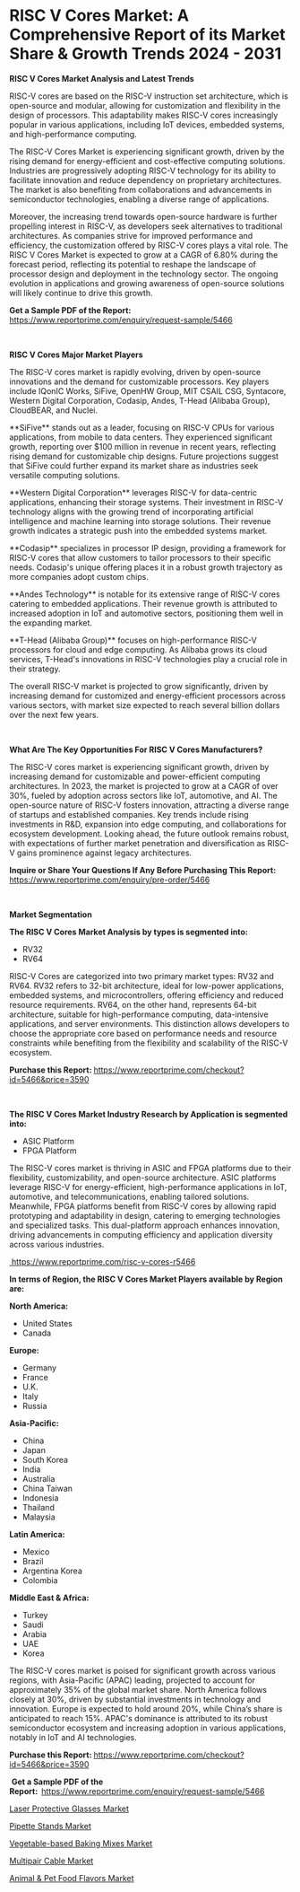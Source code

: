 <p><h1>RISC V Cores Market: A Comprehensive Report of its Market Share & Growth Trends 2024 - 2031</h1></p><p><strong>RISC V Cores Market Analysis and Latest Trends</strong></p>
<p><p>RISC-V cores are based on the RISC-V instruction set architecture, which is open-source and modular, allowing for customization and flexibility in the design of processors. This adaptability makes RISC-V cores increasingly popular in various applications, including IoT devices, embedded systems, and high-performance computing. </p><p>The RISC-V Cores Market is experiencing significant growth, driven by the rising demand for energy-efficient and cost-effective computing solutions. Industries are progressively adopting RISC-V technology for its ability to facilitate innovation and reduce dependency on proprietary architectures. The market is also benefiting from collaborations and advancements in semiconductor technologies, enabling a diverse range of applications.</p><p>Moreover, the increasing trend towards open-source hardware is further propelling interest in RISC-V, as developers seek alternatives to traditional architectures. As companies strive for improved performance and efficiency, the customization offered by RISC-V cores plays a vital role. The RISC V Cores Market is expected to grow at a CAGR of 6.80% during the forecast period, reflecting its potential to reshape the landscape of processor design and deployment in the technology sector. The ongoing evolution in applications and growing awareness of open-source solutions will likely continue to drive this growth.</p></p>
<p><strong>Get a Sample PDF of the Report:&nbsp;</strong> <a href="https://www.reportprime.com/enquiry/request-sample/5466?utm_campaign=1413&utm_medium=2&utm_source=Github&utm_content=ia&utm_term=10102024&utm_id=risc-v-cores">https://www.reportprime.com/enquiry/request-sample/5466</a></p>
<p>&nbsp;</p>
<p><strong>RISC V Cores Major Market Players</strong></p>
<p><p>The RISC-V cores market is rapidly evolving, driven by open-source innovations and the demand for customizable processors. Key players include IQonIC Works, SiFive, OpenHW Group, MIT CSAIL CSG, Syntacore, Western Digital Corporation, Codasip, Andes, T-Head (Alibaba Group), CloudBEAR, and Nuclei.</p><p>**SiFive** stands out as a leader, focusing on RISC-V CPUs for various applications, from mobile to data centers. They experienced significant growth, reporting over $100 million in revenue in recent years, reflecting rising demand for customizable chip designs. Future projections suggest that SiFive could further expand its market share as industries seek versatile computing solutions.</p><p>**Western Digital Corporation** leverages RISC-V for data-centric applications, enhancing their storage systems. Their investment in RISC-V technology aligns with the growing trend of incorporating artificial intelligence and machine learning into storage solutions. Their revenue growth indicates a strategic push into the embedded systems market.</p><p>**Codasip** specializes in processor IP design, providing a framework for RISC-V cores that allow customers to tailor processors to their specific needs. Codasip's unique offering places it in a robust growth trajectory as more companies adopt custom chips.</p><p>**Andes Technology** is notable for its extensive range of RISC-V cores catering to embedded applications. Their revenue growth is attributed to increased adoption in IoT and automotive sectors, positioning them well in the expanding market.</p><p>**T-Head (Alibaba Group)** focuses on high-performance RISC-V processors for cloud and edge computing. As Alibaba grows its cloud services, T-Head's innovations in RISC-V technologies play a crucial role in their strategy.</p><p>The overall RISC-V market is projected to grow significantly, driven by increasing demand for customized and energy-efficient processors across various sectors, with market size expected to reach several billion dollars over the next few years.</p></p>
<p>&nbsp;</p>
<p><strong>What Are The Key Opportunities For RISC V Cores Manufacturers?</strong></p>
<p><p>The RISC-V cores market is experiencing significant growth, driven by increasing demand for customizable and power-efficient computing architectures. In 2023, the market is projected to grow at a CAGR of over 30%, fueled by adoption across sectors like IoT, automotive, and AI. The open-source nature of RISC-V fosters innovation, attracting a diverse range of startups and established companies. Key trends include rising investments in R&D, expansion into edge computing, and collaborations for ecosystem development. Looking ahead, the future outlook remains robust, with expectations of further market penetration and diversification as RISC-V gains prominence against legacy architectures.</p></p>
<p><strong>Inquire or Share Your Questions If Any Before Purchasing This Report:</strong> <a href="https://www.reportprime.com/enquiry/pre-order/5466?utm_campaign=1413&utm_medium=2&utm_source=Github&utm_content=ia&utm_term=10102024&utm_id=risc-v-cores">https://www.reportprime.com/enquiry/pre-order/5466</a></p>
<p>&nbsp;</p>
<p><strong>Market Segmentation</strong></p>
<p><strong>The RISC V Cores Market Analysis by types is segmented into:</strong></p>
<p><ul><li>RV32</li><li>RV64</li></ul></p>
<p><p>RISC-V Cores are categorized into two primary market types: RV32 and RV64. RV32 refers to 32-bit architecture, ideal for low-power applications, embedded systems, and microcontrollers, offering efficiency and reduced resource requirements. RV64, on the other hand, represents 64-bit architecture, suitable for high-performance computing, data-intensive applications, and server environments. This distinction allows developers to choose the appropriate core based on performance needs and resource constraints while benefiting from the flexibility and scalability of the RISC-V ecosystem.</p></p>
<p><strong>Purchase this Report:&nbsp;</strong><a href="https://www.reportprime.com/checkout?id=5466&price=3590&utm_campaign=1413&utm_medium=2&utm_source=Github&utm_content=ia&utm_term=10102024&utm_id=risc-v-cores">https://www.reportprime.com/checkout?id=5466&price=3590</a></p>
<p>&nbsp;</p>
<p><strong>The RISC V Cores Market Industry Research by Application is segmented into:</strong></p>
<p><ul><li>ASIC Platform</li><li>FPGA Platform</li></ul></p>
<p><p>The RISC-V cores market is thriving in ASIC and FPGA platforms due to their flexibility, customizability, and open-source architecture. ASIC platforms leverage RISC-V for energy-efficient, high-performance applications in IoT, automotive, and telecommunications, enabling tailored solutions. Meanwhile, FPGA platforms benefit from RISC-V cores by allowing rapid prototyping and adaptability in design, catering to emerging technologies and specialized tasks. This dual-platform approach enhances innovation, driving advancements in computing efficiency and application diversity across various industries.</p></p>
<p><a href="https://www.reportprime.com/risc-v-cores-r5466?utm_campaign=1413&utm_medium=2&utm_source=Github&utm_content=ia&utm_term=10102024&utm_id=risc-v-cores">&nbsp;https://www.reportprime.com/risc-v-cores-r5466</a></p>
<p><strong>In terms of Region, the RISC V Cores Market Players available by Region are:</strong></p>
<p>
    <p> <strong> North America: </strong>
        <ul>
            <li>United States</li>
            <li>Canada</li>
        </ul>
        </p> 
    <p> <strong> Europe: </strong>
        <ul>
            <li>Germany</li>
            <li>France</li>
            <li>U.K.</li>
            <li>Italy</li>
            <li>Russia</li>
        </ul>
        </p> 
    <p> <strong> Asia-Pacific: </strong>
        <ul>
            <li>China</li>
            <li>Japan</li>
            <li>South Korea</li>
            <li>India</li>
            <li>Australia</li>
            <li>China Taiwan</li>
            <li>Indonesia</li>
            <li>Thailand</li>
            <li>Malaysia</li>
        </ul>
        </p> 
    <p> <strong> Latin America: </strong>
        <ul>
            <li>Mexico</li>
            <li>Brazil</li>
            <li>Argentina Korea</li>
            <li>Colombia</li>
        </ul>
        </p> 
    <p> <strong> Middle East & Africa: </strong>
        <ul>
            <li>Turkey</li>
            <li>Saudi</li>
            <li>Arabia</li>
            <li>UAE</li>
            <li>Korea</li>
        </ul>
    </p>
    </p>
<p><p>The RISC-V cores market is poised for significant growth across various regions, with Asia-Pacific (APAC) leading, projected to account for approximately 35% of the global market share. North America follows closely at 30%, driven by substantial investments in technology and innovation. Europe is expected to hold around 20%, while China’s share is anticipated to reach 15%. APAC's dominance is attributed to its robust semiconductor ecosystem and increasing adoption in various applications, notably in IoT and AI technologies.</p></p>
<p><strong>Purchase this Report: </strong><a href="https://www.reportprime.com/checkout?id=5466&price=3590&utm_campaign=1413&utm_medium=2&utm_source=Github&utm_content=ia&utm_term=10102024&utm_id=risc-v-cores">https://www.reportprime.com/checkout?id=5466&price=3590</a></p>
<p>&nbsp;<strong>Get a Sample PDF of the Report:&nbsp;&nbsp;</strong><a href="https://www.reportprime.com/enquiry/request-sample/5466?utm_campaign=1413&utm_medium=2&utm_source=Github&utm_content=ia&utm_term=10102024&utm_id=risc-v-cores">https://www.reportprime.com/enquiry/request-sample/5466</a></p>
<p><strong></strong></p>
<p><p><a href="https://www.linkedin.com/pulse/global-laser-protective-glasses-market-opportunities-rsl2e?utm_campaign=1413&utm_medium=2&utm_source=Github&utm_content=ia&utm_term=10102024&utm_id=risc-v-cores">Laser Protective Glasses Market</a></p><p><a href="https://www.linkedin.com/pulse/pipette-stands-market-opportunities-emerging-global-trends-z3cde?utm_campaign=1413&utm_medium=2&utm_source=Github&utm_content=ia&utm_term=10102024&utm_id=risc-v-cores">Pipette Stands Market</a></p><p><a href="https://issuu.com/reportprime-2/docs/vegetable-based-baking-mixes-market_95f2677df629fb?utm_campaign=1413&utm_medium=2&utm_source=Github&utm_content=ia&utm_term=10102024&utm_id=risc-v-cores">Vegetable-based Baking Mixes Market</a></p><p><a href="https://github.com/ChiragRP21/Market-Research-Report-List-6/blob/main/multipair-cable-market.md?utm_campaign=1413&utm_medium=2&utm_source=Github&utm_content=ia&utm_term=10102024&utm_id=risc-v-cores">Multipair Cable Market</a></p><p><a href="https://issuu.com/reportprime-2/docs/animal-pet-food-flavors-market-size_80ebdfba0c3a03?utm_campaign=1413&utm_medium=2&utm_source=Github&utm_content=ia&utm_term=10102024&utm_id=risc-v-cores">Animal & Pet Food Flavors Market</a></p></p>